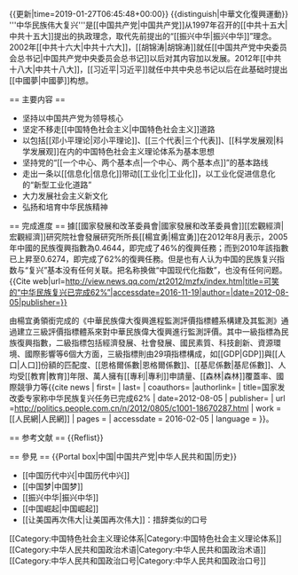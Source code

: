 {{更新|time=2019-01-27T06:45:48+00:00}}
{{distinguish|中華文化復興運動}}
'''中华民族伟大复兴'''是[[中国共产党|中国共产党]]从1997年召开的[[中共十五大|中共十五大]]提出的执政理念，取代先前提出的“[[振兴中华|振兴中华]]”理念。2002年[[中共十六大|中共十六大]]，[[胡锦涛|胡锦涛]]就任[[中国共产党中央委员会总书记|中国共产党中央委员会总书记]]以后对其内容加以发展。2012年[[中共十八大|中共十八大]]，[[习近平|习近平]]就任中共中央总书记以后在此基础时提出[[中國夢|中國夢]]构想。

== 主要内容 ==
* 坚持以中国共产党为领导核心
* 坚定不移走[[中国特色社会主义|中国特色社会主义]]道路
* 以包括[[邓小平理论|邓小平理论]]、[[三个代表|三个代表]]、[[科学发展观|科学发展观]]在内的中国特色社会主义理论体系为基本思想
* 坚持党的“[[一个中心、两个基本点|一个中心、两个基本点]]”的基本路线
* 走出一条以[[信息化|信息化]]带动[[工业化|工业化]]，以工业化促进信息化的“新型工业化道路”
* 大力发展社会主义新文化
* 弘扬和培育中华民族精神

== 完成進度 ==
據[[國家發展和改革委員會|國家發展和改革委員會]][[宏觀經濟|宏觀經濟]]研究院社會發展研究所所長[[楊宜勇|楊宜勇]]在2012年8月表示，2005年中國的民族復興指數為0.4644，即完成了46%的復興任務；而到2010年該指數已上昇至0.6274，即完成了62%的復興任務<ref name=percent/>。但是也有人认为中国的民族复兴指数与“复兴”基本没有任何关联。把名称换做“中国现代化指数”，也没有任何问题。<ref>{{Cite web|url=http://view.news.qq.com/zt2012/mzfx/index.htm|title=可笑的“中华民族复兴已完成62%”|accessdate=2016-11-19|author=|date=2012-08-05|publisher=}}</ref>

由楊宜勇領銜完成的《中華民族偉大復興進程監測評價指標體系構建及其監測》通過建立三級評價指標體系來對中華民族偉大復興進行監測評價。其中一級指標為民族復興指數，二級指標包括經濟發展、社會發展、國民素質、科技創新、資源環境、國際影響等6個大方面，三級指標則由29項指標構成，如[[GDP|GDP]]與[[人口|人口]]份額的匹配度、[[恩格爾係數|恩格爾係數]]、[[基尼係數|基尼係數]]、人均受[[教育|教育]]年限、萬人擁有[[專利|專利]]申請量、[[森林|森林]]覆蓋率、國際競爭力等<ref name=percent>{{cite news | first= | last= | coauthors= |authorlink= | title=国家发改委专家称中华民族复兴任务已完成62% | date=2012-08-05 | publisher= | url =http://politics.people.com.cn/n/2012/0805/c1001-18670287.html | work =[[人民網|人民網]] | pages = | accessdate = 2016-02-05 | language = }}</ref>。

== 参考文献 ==
{{Reflist}}

== 參見 ==
{{Portal box|中国|中国共产党|中华人民共和国|历史}}
* [[中国历代中兴|中国历代中兴]]
* [[中国梦|中国梦]]
* [[振兴中华|振兴中华]]
* [[中国崛起|中国崛起]]
* [[让美国再次伟大|让美国再次伟大]]：措辞类似的口号

[[Category:中国特色社会主义理论体系|Category:中国特色社会主义理论体系]]
[[Category:中华人民共和国政治术语|Category:中华人民共和国政治术语]]
[[Category:中华人民共和国政治口号|Category:中华人民共和国政治口号]]